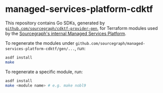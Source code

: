 # managed-services-platform-cdktf

This repository contains Go SDKs, generated by [`github.com/sourcegraph/cdktf-provider-gen`](https://github.com/sourcegraph/cdktf-provider-gen), for Terraform modules used by the [Sourcegraph's internal Managed Services Platform](https://docs.google.com/document/d/1QINfjijEdiKvHVUjVvEaKeteXpEzob5VBgwL_Q0B870/edit).

To regenerate the modules under `github.com/sourcegraph/managed-services-platform-cdktf/gen/...`, run:

```sh
asdf install
make
```

To regenerate a specific module, run:
```sh
asdf install
make <module name> # e.g. make nobl9
```
